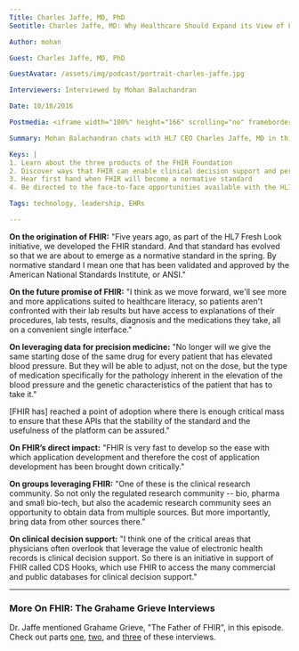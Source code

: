 ```yaml
---
Title: Charles Jaffe, MD, PhD
Seotitle: Charles Jaffe, MD: Why Healthcare Should Expand its View of FHIR

Author: mohan

Guest: Charles Jaffe, MD, PhD

GuestAvatar: /assets/img/podcast/portrait-charles-jaffe.jpg

Interviewers: Interviewed by Mohan Balachandran

Date: 10/18/2016

Postmedia: <iframe width="100%" height="166" scrolling="no" frameborder="no" src="https://w.soundcloud.com/player/?url=https%3A//api.soundcloud.com/tracks/294158312&amp;color=1055ff&amp;auto_play=false&amp;hide_related=false&amp;show_comments=true&amp;show_user=true&amp;show_reposts=false"></iframe>

Summary: Mohan Balachandran chats with HL7 CEO Charles Jaffe, MD in this podcast presentation. From this segment, listeners will discover more about FHIR and learn why developers and hospital systems shouldn’t wait for a fully baked data exchange standard. Healthcare leaders often raise many questions around FHIR and Dr. Jaffe provides clarity around those questions. With standards as a critical component of healthcare innovation, this FHIR-based podcast is a must for those who can’t get enough understanding of FHIR. After the podcast, explore more about FHIR by using the [Catalyze mock FHIR API](https://fhir.catalyze.io/).

Keys: |
1. Learn about the three products of the FHIR Foundation
2. Discover ways that FHIR can enable clinical decision support and personalized medicine
3. Hear first hand when FHIR will become a normative standard
4. Be directed to the face-to-face opportunities available with the HL7 organization

Tags: technology, leadership, EHRs

---
```

**On the origination of FHIR:** "Five years ago, as part of the HL7 Fresh Look initiative, we developed the FHIR standard. And that standard has evolved so that we are about to emerge as a normative standard in the spring. By normative standard I mean one that has been validated and approved by the American National Standards Institute, or ANSI."

**On the future promise of FHIR:** "I think as we move forward, we'll see more and more applications suited to healthcare literacy, so patients aren't confronted with their lab results but have access to explanations of their procedures, lab tests, results, diagnosis and the medications they take, all on a convenient single interface."

**On leveraging data for precision medicine:** "No longer will we give the same starting dose of the same drug for every patient that has elevated blood pressure. But they will be able to adjust, not on the dose, but the type of medication specifically for the pathology inherent in the elevation of the blood pressure and the genetic characteristics of the patient that has to take it."

[FHIR has] reached a point of adoption where there is enough critical mass to ensure that these APIs that the stability of the standard and the usefulness of the platform can be assured."

**On FHIR’s direct impact:** "FHIR is very fast to develop so the ease with which application development and therefore the cost of application development has been brought down critically."

**On groups leveraging FHIR:** "One of these is the clinical research community. So not only the regulated research community -- bio, pharma and small bio-tech, but also the academic research community sees an opportunity to obtain data from multiple sources. But more importantly, bring data from other sources there."

**On clinical decision support:** "I think one of the critical areas that physicians often overlook that leverage the value of electronic health records is clinical decision support. So there is an initiative in support of FHIR called CDS Hooks, which use FHIR to access the many commercial and public databases for clinical decision support."

---

### More On FHIR: The Grahame Grieve Interviews

Dr. Jaffe mentioned Grahame Grieve, "The Father of FHIR", in this episode. Check out parts [one](https://catalyze.io/innovation/grahame-grieve-pt1), [two](https://catalyze.io/innovation/grahame-grieve-pt2), and [three](https://catalyze.io/innovation/grahame-grieve-pt3) of these interviews.
